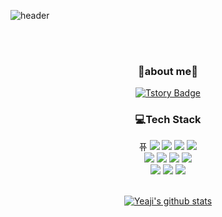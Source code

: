 ![header](https://capsule-render.vercel.app/api?type=waving&color=gradient&height=300&section=header&text=Yeaji's%20Git%20hubღ&fontAlignY=40&fontSize=80&desc=ღ₍ᐢ..ᐢ₎ღ&descAlignY=65&animation=twinkling)

 
 <div align="center">
<br /><br />
  
 <h3>🤍about me🤍</h3>
  
[![Tstory Badge](https://img.shields.io/badge/-Tstory-92a8d1?logo=Velog&logoColor=white&link=https://yeacoding.tistory.com/)](https://yeacoding.tistory.com/)
<!--[![Notion Badge](https://img.shields.io/badge/-Notion-92a8d1?logo=notion&logoColor=white&link=]()-->
  
  
  <h3>💻Tech Stack </h3>
  <div class="stack"> 퓨
  <a href="#"><img src="https://img.shields.io/badge/JavaScript-%23F3708C?style=flat&logo=JavaScript&logoColor=white"/></a>
  <a href="#"><img src="https://img.shields.io/badge/CSS-%23F3708C?style=flat&logo=CSS3&logoColor=white"/></a>
  <a href="#"><img src="https://img.shields.io/badge/Vue.js-%23F3708C?style=flat&logo=Vue.js&logoColor=white"/></a>
  <a href="#"><img src="https://img.shields.io/badge/Node.js-%23F3708C?style=flat&logo=Node.js&logoColor=white"/></a>
  <br />
  <a href="#"><img src="https://img.shields.io/badge/Java-%23736FDF?style=flat&logo=Java&logoColor=white"/></a> 
  <a href="#"><img src="https://img.shields.io/badge/MySQL-%23736FDF?style=flat&logo=MySQL&logoColor=white"/></a>
  <a href="#"><img src="https://img.shields.io/badge/Spring-%23736FDF?style=flat&logo=Spring&logoColor=white"/></a>
 <a href="#"><img src="https://img.shields.io/badge/Swagger-%23736FDF?style=flat&logo=Swagger&logoColor=white"/></a>   
  <br />
  <a href="#"><img src="https://img.shields.io/badge/GitHub-%23FBD34B?style=flat&logo=GitHub&logoColor=white"/></a> 
  <a href="#"><img src="https://img.shields.io/badge/Postman-%23FBD34B?style=flat&logo=Postman&logoColor=white"/></a>
  <a href="#"><img src="https://img.shields.io/badge/Jira-%23FBD34B?style=flat&logo=Jira Software&logoColor=white"/></a>
	</div>
 <br />

  
  [![Yeaji's github stats](https://github-readme-stats.vercel.app/api?username=an7188&count_private=true&custom_title=Yeaji's&nbsp;github🤍&bg_color=30,92a8d1,f7cac9&title_color=fff&text_color=fff)](https://github.com/anuraghazra/github-readme-stats)

	
 <br />
  </div>
  

<!--[![Hits Badge](https://hits.seeyoufarm.com/api/count/incr/badge.svg?url=https://github.com/an7188&count_bg=%2379C83D&title_bg=%23555555&icon=&icon_color=%23E7E7E7&title=hits&edge_flat=false)](https://hits.seeyoufarm.com)-->

  
  
<!--
**an7188/an7188** is a ✨ _special_ ✨ repository because its `README.md` (this file) appears on your GitHub profile.

Here are some ideas to get you started:

- 🔭 I’m currently working on ...
- 🌱 I’m currently learning ...
- 👯 I’m looking to collaborate on ...
- 🤔 I’m looking for help with ...
- 💬 Ask me about ...
- 📫 How to reach me: ...
- 😄 Pronouns: ...
- ⚡ Fun fact: ...
-->
